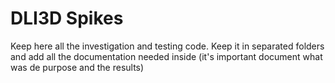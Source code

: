 DLI3D Spikes
==================

Keep here all the investigation and testing code. Keep it in separated folders and add all the documentation needed inside (it's important document what was de purpose and the results)
